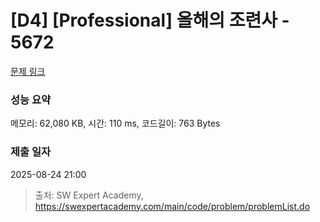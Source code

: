 # [D4] [Professional] 올해의 조련사 - 5672 

[문제 링크](https://swexpertacademy.com/main/code/problem/problemDetail.do?contestProbId=AWXRgX36gSIDFAUo) 

### 성능 요약

메모리: 62,080 KB, 시간: 110 ms, 코드길이: 763 Bytes

### 제출 일자

2025-08-24 21:00



> 출처: SW Expert Academy, https://swexpertacademy.com/main/code/problem/problemList.do